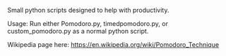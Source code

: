Small python scripts designed to help with productivity.

Usage: Run either Pomodoro.py, timedpomodoro.py, or custom_pomodoro.py as a normal python script.

Wikipedia page here: https://en.wikipedia.org/wiki/Pomodoro_Technique
